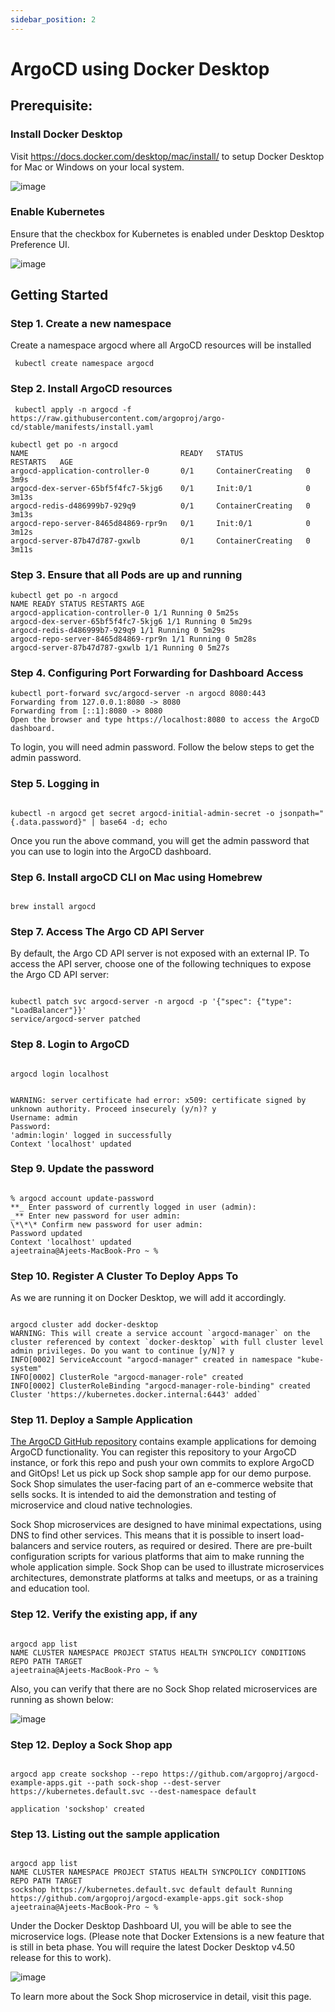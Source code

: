 ```yaml
---
sidebar_position: 2
---
```


# ArgoCD using Docker Desktop

## Prerequisite:

### Install Docker Desktop

Visit https://docs.docker.com/desktop/mac/install/ to setup Docker Desktop for Mac or Windows on your local system.

![image](https://user-images.githubusercontent.com/313480/187713909-aaa57c85-0e53-49f3-9ae5-0dad654fe5ad.png)

### Enable Kubernetes

Ensure that the checkbox for Kubernetes is enabled under Desktop Desktop Preference UI.

![image](https://user-images.githubusercontent.com/313480/187713990-2baca093-6fdb-45e0-b6c0-fad54fd7b161.png)

## Getting Started

### Step 1. Create a new namespace

Create a namespace argocd where all ArgoCD resources will be installed

```
 kubectl create namespace argocd
```

### Step 2. Install ArgoCD resources

```
 kubectl apply -n argocd -f https://raw.githubusercontent.com/argoproj/argo-cd/stable/manifests/install.yaml
```

```
kubectl get po -n argocd
NAME                                  READY   STATUS              RESTARTS   AGE
argocd-application-controller-0       0/1     ContainerCreating   0          3m9s
argocd-dex-server-65bf5f4fc7-5kjg6    0/1     Init:0/1            0          3m13s
argocd-redis-d486999b7-929q9          0/1     ContainerCreating   0          3m13s
argocd-repo-server-8465d84869-rpr9n   0/1     Init:0/1            0          3m12s
argocd-server-87b47d787-gxwlb         0/1     ContainerCreating   0          3m11s
```

### Step 3. Ensure that all Pods are up and running

```
kubectl get po -n argocd
NAME READY STATUS RESTARTS AGE
argocd-application-controller-0 1/1 Running 0 5m25s
argocd-dex-server-65bf5f4fc7-5kjg6 1/1 Running 0 5m29s
argocd-redis-d486999b7-929q9 1/1 Running 0 5m29s
argocd-repo-server-8465d84869-rpr9n 1/1 Running 0 5m28s
argocd-server-87b47d787-gxwlb 1/1 Running 0 5m27s
```

### Step 4. Configuring Port Forwarding for Dashboard Access


```
kubectl port-forward svc/argocd-server -n argocd 8080:443
Forwarding from 127.0.0.1:8080 -> 8080
Forwarding from [::1]:8080 -> 8080
Open the browser and type https://localhost:8080 to access the ArgoCD dashboard.

```

To login, you will need admin password. Follow the below steps to get the admin password.


### Step 5. Logging in

```

kubectl -n argocd get secret argocd-initial-admin-secret -o jsonpath="{.data.password}" | base64 -d; echo

```

Once you run the above command, you will get the admin password that you can use to login into the ArgoCD dashboard.


### Step 6. Install argoCD CLI on Mac using Homebrew

```

brew install argocd

```

### Step 7. Access The Argo CD API Server

By default, the Argo CD API server is not exposed with an external IP. To access the API server, choose one of the following techniques to expose the Argo CD API server:

```

kubectl patch svc argocd-server -n argocd -p '{"spec": {"type": "LoadBalancer"}}'
service/argocd-server patched

```

### Step 8. Login to ArgoCD

```

argocd login localhost

```

```

WARNING: server certificate had error: x509: certificate signed by unknown authority. Proceed insecurely (y/n)? y
Username: admin
Password:
'admin:login' logged in successfully
Context 'localhost' updated

```

### Step 9. Update the password

```

% argocd account update-password
**_ Enter password of currently logged in user (admin):  
_** Enter new password for user admin:
\*\*\* Confirm new password for user admin:
Password updated
Context 'localhost' updated
ajeetraina@Ajeets-MacBook-Pro ~ %

```

### Step 10. Register A Cluster To Deploy Apps To

As we are running it on Docker Desktop, we will add it accordingly.

```

argocd cluster add docker-desktop
WARNING: This will create a service account `argocd-manager` on the cluster referenced by context `docker-desktop` with full cluster level admin privileges. Do you want to continue [y/N]? y
INFO[0002] ServiceAccount "argocd-manager" created in namespace "kube-system"
INFO[0002] ClusterRole "argocd-manager-role" created  
INFO[0002] ClusterRoleBinding "argocd-manager-role-binding" created
Cluster 'https://kubernetes.docker.internal:6443' added`

```

### Step 11. Deploy a Sample Application

[The ArgoCD GitHub repository](https://github.com/argoproj/argocd-example-apps) contains example applications for demoing ArgoCD functionality. You can register this repository to your ArgoCD instance, or fork this repo and push your own commits to explore ArgoCD and GitOps!
Let us pick up Sock shop sample app for our demo purpose. Sock Shop simulates the user-facing part of an e-commerce website that sells socks. It is intended to aid the demonstration and testing of microservice and cloud native technologies.

Sock Shop microservices are designed to have minimal expectations, using DNS to find other services. This means that it is possible to insert load-balancers and service routers, as required or desired. There are pre-built configuration scripts for various platforms that aim to make running the whole application simple. Sock Shop can be used to illustrate microservices architectures, demonstrate platforms at talks and meetups, or as a training and education tool.

### Step 12. Verify the existing app, if any

```

argocd app list  
NAME CLUSTER NAMESPACE PROJECT STATUS HEALTH SYNCPOLICY CONDITIONS REPO PATH TARGET
ajeetraina@Ajeets-MacBook-Pro ~ %

```

Also, you can verify that there are no Sock Shop related microservices are running as shown below:

![image](https://user-images.githubusercontent.com/313480/187715017-40baa920-7c2d-4fee-9de2-3be57ad594ed.png)

### Step 12. Deploy a Sock Shop app

```

argocd app create sockshop --repo https://github.com/argoproj/argocd-example-apps.git --path sock-shop --dest-server https://kubernetes.default.svc --dest-namespace default

application 'sockshop' created

```

### Step 13. Listing out the sample application

```

argocd app list  
NAME CLUSTER NAMESPACE PROJECT STATUS HEALTH SYNCPOLICY CONDITIONS REPO PATH TARGET
sockshop https://kubernetes.default.svc default default Running https://github.com/argoproj/argocd-example-apps.git sock-shop  
ajeetraina@Ajeets-MacBook-Pro ~ %

```

Under the Docker Desktop Dashboard UI, you will be able to see the microservice logs. (Please note that Docker Extensions is a new feature that is still in beta phase. You will require the latest Docker Desktop v4.50 release for this to work).

![image](https://user-images.githubusercontent.com/313480/187715226-a3eee176-0833-4846-998b-570e2cfdd4a0.png)


To learn more about the Sock Shop microservice in detail, visit this page.



```
